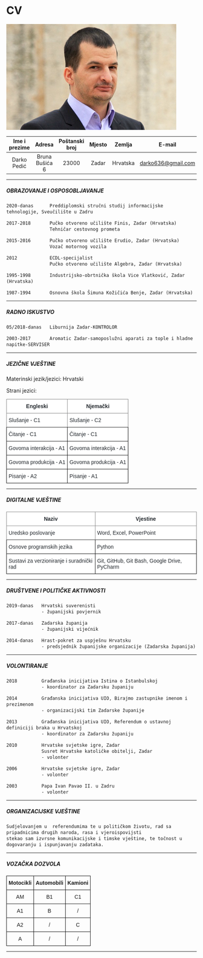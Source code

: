 # CV 


![Profilna slika](https://github.com/gadgadni/ATP2021/blob/main/img/profilna.jpg)



| Ime i prezime |     Adresa     | Poštanski broj | Mjesto |  Zemlja  |       E-mail       |
|:-------------:|:--------------:|:--------------:|:------:|:--------:|:------------------:|
|  Darko Pedić  | Bruna Bušića 6 |      23000     |  Zadar | Hrvatska | darko636@gmail.com |





---
##### OBRAZOVANJE I OSPOSOBLJAVANJE
 
 ```
2020-danas      Preddiplomski stručni studij informacijske tehnologije, Sveučilište u Zadru
 ```

```
2017-2018       Pučko otvoreno učilište Finis, Zadar (Hrvatska)  
                Tehničar cestovnog prometa
``` 
``` 
2015-2016       Pučko otvoreno učilište Erudio, Zadar (Hrvatska)
                Vozač motornog vozila
``` 
``` 
2012            ECDL-specijalist
                Pučko otvoreno učilište Algebra, Zadar (Hrvatska)  
```    
```  
1995-1998       Industrijsko-obrtnička škola Vice Vlatković, Zadar (Hrvatska)
``` 
``` 
1987-1994       Osnovna škola Šimuna Kožičića Benje, Zadar (Hrvatska)
``` 
 ___

##### RADNO ISKUSTVO 

``` 
05/2018-danas   Liburnija Zadar-KONTROLOR
``` 
``` 
2003-2017       Aromatic Zadar-samoposlužni aparati za tople i hladne napitke-SERVISER
``` 

---

##### JEZIČNE VJEŠTINE

Materinski jezik/jezici:
Hrvatski

Strani jezici:

<style type="text/css">
.tg  {border-collapse:collapse;border-spacing:0;}
.tg td{border-color:black;border-style:solid;border-width:1px;font-family:Arial, sans-serif;font-size:14px;
  overflow:hidden;padding:10px 5px;word-break:normal;}
.tg th{border-color:black;border-style:solid;border-width:1px;font-family:Arial, sans-serif;font-size:14px;
  font-weight:normal;overflow:hidden;padding:10px 5px;word-break:normal;}
.tg .tg-4e34{background-color:#FFF;border-color:inherit;color:#24292E;font-weight:bold;text-align:center;vertical-align:middle}
.tg .tg-q7lb{background-color:#FFF;border-color:inherit;color:#24292E;text-align:left;vertical-align:middle}
.tg .tg-ql4m{background-color:#FFF;color:#24292E;text-align:left;vertical-align:middle}
</style>
<table class="tg">
<thead>
  <tr>
    <th class="tg-4e34"><span style="font-weight:600">Engleski</span></th>
    <th class="tg-4e34">Njemački</th>
  </tr>
</thead>
<tbody>
  <tr>
    <td class="tg-q7lb">Slušanje - C1</td>
    <td class="tg-q7lb">Slušanje - C2</td>
  </tr>
  <tr>
    <td class="tg-ql4m">Čitanje - C1</td>
    <td class="tg-ql4m">Čitanje - C1</td>
  </tr>
  <tr>
    <td class="tg-ql4m">Govorna interakcija - A1</td>
    <td class="tg-ql4m">Govorna interakcija - A1</td>
  </tr>
  <tr>
    <td class="tg-ql4m">Govorna produkcija - A1</td>
    <td class="tg-ql4m">Govorna produkcija - A1</td>
  </tr>
  <tr>
    <td class="tg-ql4m">Pisanje - A2</td>
    <td class="tg-ql4m">Pisanje - A1</td>
  </tr>
</tbody>
</table>

---
##### DIGITALNE VJEŠTINE

<style type="text/css">
.tg  {border-collapse:collapse;border-spacing:0;}
.tg td{border-color:black;border-style:solid;border-width:1px;font-family:Arial, sans-serif;font-size:14px;
  overflow:hidden;padding:10px 5px;word-break:normal;}
.tg th{border-color:black;border-style:solid;border-width:1px;font-family:Arial, sans-serif;font-size:14px;
  font-weight:normal;overflow:hidden;padding:10px 5px;word-break:normal;}
.tg .tg-4e34{background-color:#FFF;border-color:inherit;color:#24292E;font-weight:bold;text-align:center;vertical-align:middle}
.tg .tg-q7lb{background-color:#FFF;border-color:inherit;color:#24292E;text-align:left;vertical-align:middle}
.tg .tg-ql4m{background-color:#FFF;color:#24292E;text-align:left;vertical-align:middle}
</style>
<table class="tg">
<thead>
  <tr>
    <th class="tg-4e34"><span style="font-weight:600">Naziv</span></th>
    <th class="tg-4e34"><span style="font-weight:600">Vjestine</span></th>
  </tr>
</thead>
<tbody>
  <tr>
    <td class="tg-q7lb">Uredsko poslovanje</td>
    <td class="tg-q7lb">Word, Excel, PowerPoint</td>
  </tr>
  <tr>
    <td class="tg-ql4m">Osnove programskih jezika</td>
    <td class="tg-ql4m">Python</td>
  </tr>
  <tr>
    <td class="tg-ql4m">Sustavi za verzioniranje i suradnički rad</td>
    <td class="tg-ql4m">Git, GitHub, Git Bash, Google Drive, PyCharm </td>
  </tr>
</tbody>
</table>

---
##### DRUŠTVENE I POLITIČKE AKTIVNOSTI

```
2019-danas   Hrvatski suverenisti 
             - županijski povjernik
```
```
2017-danas   Zadarska županija
             - županijski vijećnik 
```            
```
2014-danas   Hrast-pokret za uspješnu Hrvatsku 
             - predsjednik županijske organizacije (Zadarska županija)
```
---
##### VOLONTIRANJE

```
2018         Građanska inicijativa Istina o Istanbulskoj 
             - koordinator za Zadarsku županiju
```
```
2014         Građanska inicijativa UIO, Birajmo zastupnike imenom i prezimenom
             - organizacijski tim Zadarske županije
```
```
2013         Građanska inicijativa UIO, Referendum o ustavnoj definiciji braka u Hrvatskoj 
             - koordinator za Zadarsku županiju
```
```
2010         Hrvatske svjetske igre, Zadar 
             Susret Hrvatske katoličke obitelji, Zadar 
             - volonter
```
```
2006         Hrvatske svjetske igre, Zadar 
             - volonter
```
```
2003         Papa Ivan Pavao II. u Zadru
             - volonter
```
---
##### ORGANIZACIJSKE VJEŠTINE

    Sudjelovanjem u  referendumima te u političkom životu, rad sa pripadnicima drugih naroda, rasa i vjeroispovijsti
    stekao sam izvrsne komunikacijske i timske vještine, te točnost u dogovaranju i ispunjavanju zadataka.

---
##### VOZAČKA DOZVOLA

<style type="text/css">
.tg  {border-collapse:collapse;border-spacing:0;}
.tg td{border-color:black;border-style:solid;border-width:1px;font-family:Arial, sans-serif;font-size:14px;
  overflow:hidden;padding:10px 5px;word-break:normal;}
.tg th{border-color:black;border-style:solid;border-width:1px;font-family:Arial, sans-serif;font-size:14px;
  font-weight:normal;overflow:hidden;padding:10px 5px;word-break:normal;}
.tg .tg-baqh{text-align:center;vertical-align:top}
.tg .tg-amwm{font-weight:bold;text-align:center;vertical-align:top}
</style>
<table class="tg">
<thead>
  <tr>
    <th class="tg-amwm">Motocikli</th>
    <th class="tg-amwm">Automobili</th>
    <th class="tg-amwm">Kamioni</th>
  </tr>
</thead>
<tbody>
  <tr>
    <td class="tg-baqh">AM</td>
    <td class="tg-baqh">B1</td>
    <td class="tg-baqh">C1</td>
  </tr>
  <tr>
    <td class="tg-baqh">A1</td>
    <td class="tg-baqh">B</td>
    <td class="tg-baqh">/</td>
  </tr>
  <tr>
    <td class="tg-baqh">A2</td>
    <td class="tg-baqh">/</td>
    <td class="tg-baqh">C</td>
  </tr>
  <tr>
    <td class="tg-baqh">A</td>
    <td class="tg-baqh">/</td>
    <td class="tg-baqh">/</td>
  </tr>
</tbody>
</table>

---
    


             






 
                
                